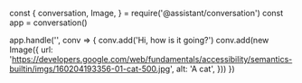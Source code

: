 
const {
  conversation,
  Image,
} = require('@assistant/conversation')
const app = conversation()

app.handle('<YOUR HANDLER NAME>', conv => {
  conv.add('Hi, how is it going?')
  conv.add(new Image({
    url: 'https://developers.google.com/web/fundamentals/accessibility/semantics-builtin/imgs/160204193356-01-cat-500.jpg',
    alt: 'A cat',
  }))
})
